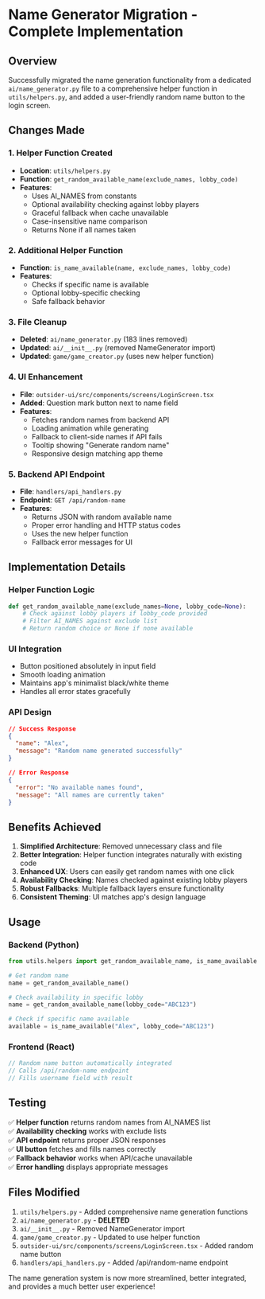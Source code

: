 # Name Generator Migration - Complete Implementation

## Overview

Successfully migrated the name generation functionality from a dedicated `ai/name_generator.py` file to a comprehensive helper function in `utils/helpers.py`, and added a user-friendly random name button to the login screen.

## Changes Made

### 1. **Helper Function Created**
- **Location**: `utils/helpers.py`
- **Function**: `get_random_available_name(exclude_names, lobby_code)`
- **Features**:
  - Uses AI_NAMES from constants
  - Optional availability checking against lobby players
  - Graceful fallback when cache unavailable
  - Case-insensitive name comparison
  - Returns None if all names taken

### 2. **Additional Helper Function**
- **Function**: `is_name_available(name, exclude_names, lobby_code)` 
- **Features**:
  - Checks if specific name is available
  - Optional lobby-specific checking
  - Safe fallback behavior

### 3. **File Cleanup**
- **Deleted**: `ai/name_generator.py` (183 lines removed)
- **Updated**: `ai/__init__.py` (removed NameGenerator import)
- **Updated**: `game/game_creator.py` (uses new helper function)

### 4. **UI Enhancement**
- **File**: `outsider-ui/src/components/screens/LoginScreen.tsx`
- **Added**: Question mark button next to name field
- **Features**:
  - Fetches random names from backend API
  - Loading animation while generating
  - Fallback to client-side names if API fails
  - Tooltip showing "Generate random name"
  - Responsive design matching app theme

### 5. **Backend API Endpoint**
- **File**: `handlers/api_handlers.py`
- **Endpoint**: `GET /api/random-name`
- **Features**:
  - Returns JSON with random available name
  - Proper error handling and HTTP status codes
  - Uses the new helper function
  - Fallback error messages for UI

## Implementation Details

### Helper Function Logic
```python
def get_random_available_name(exclude_names=None, lobby_code=None):
    # Check against lobby players if lobby_code provided
    # Filter AI_NAMES against exclude list
    # Return random choice or None if none available
```

### UI Integration
- Button positioned absolutely in input field
- Smooth loading animation
- Maintains app's minimalist black/white theme
- Handles all error states gracefully

### API Design
```json
// Success Response
{
  "name": "Alex",
  "message": "Random name generated successfully"
}

// Error Response  
{
  "error": "No available names found", 
  "message": "All names are currently taken"
}
```

## Benefits Achieved

1. **Simplified Architecture**: Removed unnecessary class and file
2. **Better Integration**: Helper function integrates naturally with existing code
3. **Enhanced UX**: Users can easily get random names with one click
4. **Availability Checking**: Names checked against existing lobby players
5. **Robust Fallbacks**: Multiple fallback layers ensure functionality
6. **Consistent Theming**: UI matches app's design language

## Usage

### Backend (Python)
```python
from utils.helpers import get_random_available_name, is_name_available

# Get random name
name = get_random_available_name()

# Check availability in specific lobby
name = get_random_available_name(lobby_code="ABC123")

# Check if specific name available
available = is_name_available("Alex", lobby_code="ABC123")
```

### Frontend (React)
```typescript
// Random name button automatically integrated
// Calls /api/random-name endpoint
// Fills username field with result
```

## Testing

✅ **Helper function** returns random names from AI_NAMES list  
✅ **Availability checking** works with exclude lists  
✅ **API endpoint** returns proper JSON responses  
✅ **UI button** fetches and fills names correctly  
✅ **Fallback behavior** works when API/cache unavailable  
✅ **Error handling** displays appropriate messages  

## Files Modified

1. `utils/helpers.py` - Added comprehensive name generation functions
2. `ai/name_generator.py` - **DELETED** 
3. `ai/__init__.py` - Removed NameGenerator import
4. `game/game_creator.py` - Updated to use helper function
5. `outsider-ui/src/components/screens/LoginScreen.tsx` - Added random name button
6. `handlers/api_handlers.py` - Added /api/random-name endpoint

The name generation system is now more streamlined, better integrated, and provides a much better user experience!